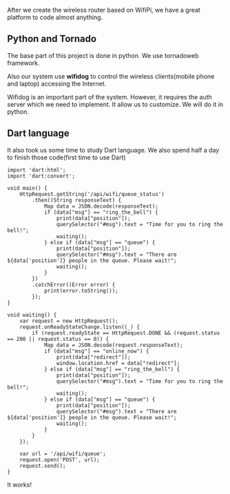 After we create the wireless router based on WifiPi, we have a great platform to code almost anything.

## Python and Tornado
The base part of this project is done in python. We use tornadoweb framework.

Also our system use **wifidog** to control the wireless clients(mobile phone and laptop) accessing the Internet.

Wifidog is an important part of the system. However, it requires the auth server which we need to implement. It allow us to customize. We will do it in python.

## Dart language
It also took us some time to study Dart language. We also spend half a day to finish those code(first time to use Dart)

	import 'dart:html';
	import 'dart:convert';
	
	void main() {
	    HttpRequest.getString('/api/wifi/queue_status')
	        .then((String responseText) {
	            Map data = JSON.decode(responseText);
	            if (data["msg"] == "ring_the_bell") {
	                print(data["position"]);
	                querySelector("#msg").text = "Time for you to ring the bell!";
	                waiting();
	            } else if (data["msg"] == "queue") {
	                print(data["position"]);
	                querySelector("#msg").text = "There are ${data['position']} people in the queue. Please wait!";
	                waiting();
	            }
	        })
	        .catchError((Error error) {
	            print(error.toString());
	        });
	}
	
	void waiting() {
	    var request = new HttpRequest();
	    request.onReadyStateChange.listen((_) {
	        if (request.readyState == HttpRequest.DONE && (request.status == 200 || request.status == 0)) {
	            Map data = JSON.decode(request.responseText);
	            if (data["msg"] == "online_now") {
	                print(data["redirect"]);
	                window.location.href = data["redirect"];
	            } else if (data["msg"] == "ring_the_bell") {
	                print(data["position"]);
	                querySelector("#msg").text = "Time for you to ring the bell!";
	                waiting();
	            } else if (data["msg"] == "queue") {
	                print(data["position"]);
	                querySelector("#msg").text = "There are ${data['position']} people in the queue. Please wait!";
	                waiting();
	            }
	        }
	    });
	
	    var url = '/api/wifi/queue';
	    request.open('POST', url);
	    request.send();
	}

It works!